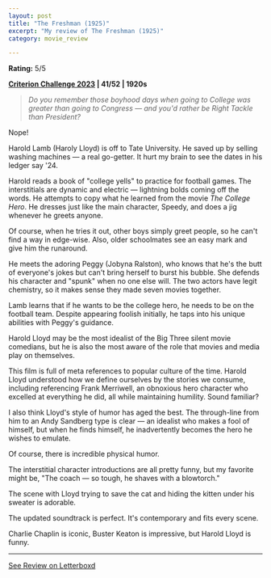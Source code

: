 ```yaml
---
layout: post
title: "The Freshman (1925)"
excerpt: "My review of The Freshman (1925)"
category: movie_review

---
```


**Rating:** 5/5

<b><a href="https://boxd.it/pXW6q/detail">Criterion Challenge 2023</a> | 41/52 | 1920s</b>

<blockquote><i>Do you remember those boyhood days when going to College was greater than going to Congress — and you'd rather be Right Tackle than President?</i></blockquote>

Nope!

Harold Lamb (Haroly Lloyd) is off to Tate University. He saved up by selling washing machines — a real go-getter. It hurt my brain to see the dates in his ledger say '24.

Harold reads a book of "college yells" to practice for football games. The interstitials are dynamic and electric — lightning bolds coming off the words. He attempts to copy what he learned from the movie <i>The College Hero</i>. He dresses just like the main character, Speedy, and does a jig whenever he greets anyone.

Of course, when he tries it out, other boys simply greet people, so he can't find a way in edge-wise. Also, older schoolmates see an easy mark and give him the runaround.

He meets the adoring Peggy (Jobyna Ralston), who knows that he's the butt of everyone's jokes but can't bring herself to burst his bubble. She defends his character and "spunk" when no one else will. The two actors have legit chemistry, so it makes sense they made seven movies together.

Lamb learns that if he wants to be the college hero, he needs to be on the football team. Despite appearing foolish initially, he taps into his unique abilities with Peggy's guidance.

Harold Lloyd may be the most idealist of the Big Three silent movie comedians, but he is also the most aware of the role that movies and media play on themselves.

This film is full of meta references to popular culture of the time. Harold Lloyd understood how we define ourselves by the stories we consume, including referencing Frank Merriwell, an obnoxious hero character who excelled at everything he did, all while maintaining humility. Sound familiar?

I also think Lloyd's style of humor has aged the best. The through-line from him to an Andy Sandberg type is clear — an idealist who makes a fool of himself, but when he finds himself, he inadvertently becomes the hero he wishes to emulate.

Of course, there is incredible physical humor.

The interstitial character introductions are all pretty funny, but my favorite might be, "The coach — so tough, he shaves with a blowtorch."

The scene with Lloyd trying to save the cat and hiding the kitten under his sweater is adorable.

The updated soundtrack is perfect. It's contemporary and fits every scene.

Charlie Chaplin is iconic, Buster Keaton is impressive, but Harold Lloyd is funny.

<hr>

[See Review on Letterboxd](https://boxd.it/5jxtkV)
